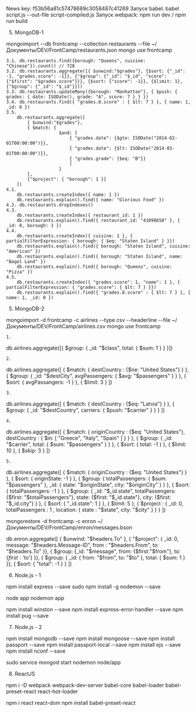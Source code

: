 News key: f53b56a81c57478689c3058487c41269
Запуск babel: babel script.js --out-file script-compiled.js
Запуск webpack: npm run dev / npm run build

5. MongoDB-1

mongoimport --db frontcamp --collection restaurants --file ~/Документы/DEV/FrontCamp/restaurants.json
mongo
use frontcamp

    3.1. db.restaurants.find({borough: "Queens", cuisine: "Chinese"}).count() // 728
    3.2. db.restaurants.aggregate([{ $unwind:"$grades"}, {$sort: {"_id": -1, "grades.score": -1}}, {"$group": {"_id": "$_id", "score": {"$first": "$grades.score"}}}, {$sort: {"score": -1}}, {$limit: 1}, {"$group": {"_id": "$_id"}}])
    3.3. db.restaurants.updateMany({borough: "Manhattan"}, { $push: { grades: { date: ISODate(), grade: "A", score: 7 } } })
    3.4. db.restaurants.find({ "grades.8.score" : { $lt: 7 } }, { name: 1, _id: 0 })
    3.5.
        db.restaurants.aggregate([
            { $unwind:"$grades"},
            { $match: {
                        $and: [
                            { "grades.date": {$gte: ISODate("2014-02-01T00:00:00")}},
                            { "grades.date": {$lt: ISODate("2014-03-01T00:00:00")}},
                            { "grades.grade": {$eq: "B"}}
                            ]
                        }
            },
            {"$project": { "borough": 1 }}
        ])
    4.1.
        db.restaurants.createIndex({ name: 1 })
        db.restaurants.explain().find({ name: "Glorious Food" })
    4.2. db.restaurants.dropIndexes()
    4.3. 
        db.restaurants.createIndex({ restaurant_id: 1 })
        db.restaurants.explain().find({ restaurant_id: "41098650" }, { _id: 0, borough: 1 })
    4.4.
        db.restaurants.createIndex({ cuisine: 1 }, { partialFilterExpression: { borough: { $eq: "Staten Island" } }})
        db.restaurants.explain().find({ borough: "Staten Island", cuisine: "American" })
        db.restaurants.explain().find({ borough: "Staten Island", name: "Bagel Land" })
        db.restaurants.explain().find({ borough: "Queens", cuisine: "Pizza" })
    4.5.
        db.restaurants.createIndex({ "grades.score": 1, "name": 1 }, { partialFilterExpression: { "grades.score": { $lt: 7 } }})
        db.restaurants.explain().find({ "grades.8.score" : { $lt: 7 } }, { name: 1, _id: 0 })

5. MongoDB-2

mongoimport -d frontcamp -c airlines --type csv --headerline --file ~/Документы/DEV/FrontCamp/airlines.csv
mongo
use frontcamp

    1.
db.airlines.aggregate([{
    $group: {
        _id: "$class",
        total: { $sum: 1 }
	}
}])

    2.
db.airlines.aggregate([
    {
        $match: {
            destCountry : {$ne: "United States"}
	    }
    },
    {
        $group: { _id: "$destCity", avgPassengers: { $avg: "$passengers" } }
    },
    {
        $sort: {
            avgPassangers: -1
		}
	},
    {
        $limit: 3
	}
])

    3.
db.airlines.aggregate([
    {
        $match: {
            destCountry : {$eq: "Latvia"}
	    }
    },
    {
        $group: { _id: "$destCountry", carriers: { $push: "$carrier" } }
    }
])

    4.
db.airlines.aggregate([
    {
        $match: {
            originCountry : {$eq: "United States"},
            destCountry : { $in: [ "Greece", "Italy", "Spain" ] }
	    }
    },
    {
        $group: { _id: "$carrier", total: { $sum: "$passengers" } }
    },
    {
        $sort: {
            total: -1
		}
	},
    {
        $limit: 10
	},
    {
        $skip: 3
    }
])

    5.
db.airlines.aggregate([
    {
        $match: {
            originCountry : {$eq: "United States"}
	    }
    },
    {
        $sort: {
            originState: -1
		}
	},
    {
        $group: { totalPassengers: { $sum: "$passengers" }, _id: { state: "$originState", city: "$originCity" } }
    },
    {
        $sort: {
            totalPassengers: -1
		}
	},
    {
        $group: {
            _id: "$_id.state",
            totalPassengers: {$first: "$totalPassengers"},
            state: {$first: "$_id.state"},
            city: {$first: "$_id.city"}
        }
    },
    {
        $sort: {
            "_id.state": 1
		}
	},
    {
        $limit: 5
	},
    { $project : { _id: 0, totalPassengers : 1 , location: { state : "$state", city: "$city" } } }
    ])




mongorestore -d frontcamp -c enron ~/Документы/DEV/FrontCamp/enron/messages.bson

db.enron.aggregate([
    { $unwind: "$headers.To" },
    { "$project": { _id: 0, message: "$headers.Message-ID", from : "$headers.From", to: "$headers.To"  }},
    { $group: {_id: "$message", from: {$first:"$from"}, to: {$first:'$to'} }},
    { $group: {
        _id: { from: "$from", to: "$to" },
        total: { $sum: 1 }
	}},
    {
        $sort: {
            "total": -1
		}
	}
])



6. Node.js - 1

npm install express --save
sudo npm install -g nodemon --save

node app
nodemon app

npm install winston --save
npm install express-error-handler --save
npm install pug --save


7. Node.js - 2

npm install mongodb --save
npm install mongoose --save
npm install passport --save
npm install passport-local --save
npm install ejs --save
npm install nconf --save

sudo service mongod start
nodemon node/app


8. ReactJS

npm i -D webpack webpack-dev-server babel-core babel-loader babel-preset-react react-hot-loader

npm i react react-dom
npm install babel-preset-react